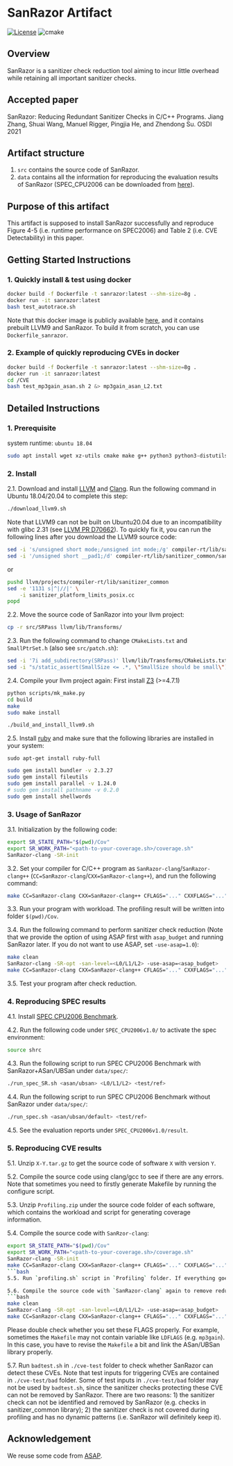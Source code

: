 # SanRazor Artifact
[![License](https://img.shields.io/github/license/SanRazor-repo/SanRazor?color=blue)](https://opensource.org/licenses/Apache-2.0)
![cmake](https://github.com/SanRazor-repo/SanRazor/workflows/CMake/badge.svg)
## Overview
SanRazor is a sanitizer check reduction tool aiming to incur little overhead while retaining all important sanitizer checks. 

## Accepted paper
SanRazor: Reducing Redundant Sanitizer Checks in C/C++ Programs. Jiang Zhang, Shuai Wang, Manuel Rigger, Pingjia He, and Zhendong Su. OSDI 2021

## Artifact structure
1. `src` contains the source code of SanRazor.
2. `data` contains all the information for reproducing the evaluation results of SanRazor (SPEC_CPU2006 can be downloaded from [here](https://www.spec.org/cpu2006/)).

## Purpose of this artifact
This artifact is supposed to install SanRazor successfully and reproduce Figure 4-5 (i.e. runtime performance on SPEC2006) and Table 2 (i.e. CVE Detectability) in this paper.

## Getting Started Instructions
### 1. Quickly install & test using docker
```bash
docker build -f Dockerfile -t sanrazor:latest --shm-size=8g . 
docker run -it sanrazor:latest
bash test_autotrace.sh
```

Note that this docker image is publicly available [here](https://hub.docker.com/r/sanrazor/sanrazor-snapshot), and it contains prebuilt LLVM9 and SanRazor. To build it from scratch, you can use `Dockerfile_sanrazor`.
### 2. Example of quickly reproducing CVEs in docker
```bash
docker build -f Dockerfile -t sanrazor:latest --shm-size=8g . 
docker run -it sanrazor:latest
cd /CVE
bash test_mp3gain_asan.sh 2 &> mp3gain_asan_L2.txt
```

## Detailed Instructions
### 1. Prerequisite
system runtime: ```ubuntu 18.04```
```bash
sudo apt install wget xz-utils cmake make g++ python3 python3-distutils pkg-config libxml2-dev ocaml-interp
```
### 2. Install
2.1. Download and install [LLVM](https://llvm.org/docs/GettingStarted.html) and [Clang](https://clang.llvm.org/get_started.html).
Run the following command in Ubuntu 18.04/20.04 to complete this step:
```bash
./download_llvm9.sh
```

Note that LLVM9 can not be built on Ubuntu20.04 due to an incompatibility with glibc 2.31 (see [LLVM PR D70662](https://reviews.llvm.org/D70662)). To quickly fix it, you can run the following lines after you download the LLVM9 source code:
```bash
sed -i 's/unsigned short mode;/unsigned int mode;/g' compiler-rt/lib/sanitizer_common/sanitizer_platform_limits_posix.h
sed -i '/unsigned short __pad1;/d' compiler-rt/lib/sanitizer_common/sanitizer_platform_limits_posix.h
``` 
or 
```bash
pushd llvm/projects/compiler-rt/lib/sanitizer_common
sed -e '1131 s|^|//|' \
    -i sanitizer_platform_limits_posix.cc
popd
```

2.2. Move the source code of SanRazor into your llvm project:
```bash
cp -r src/SRPass llvm/lib/Transforms/
```

2.3. Run the following command to change `CMakeLists.txt` and `SmallPtrSet.h` (also see `src/patch.sh`):
```bash
sed -i '7i add_subdirectory(SRPass)' llvm/lib/Transforms/CMakeLists.txt
sed -i "s/static_assert(SmallSize <= .*, \"SmallSize should be small\");/static_assert(SmallSize <= 1024, \"SmallSize should be small\");/g" llvm/include/llvm/ADT/SmallPtrSet.h
```

2.4. Compile your llvm project again:
First install [Z3](https://github.com/Z3Prover/z3/tree/z3-4.7.1) (>=4.7.1)
```bash
python scripts/mk_make.py
cd build
make
sudo make install
```
```bash
./build_and_install_llvm9.sh
```

2.5. Install [ruby](https://www.ruby-lang.org/en/documentation/installation/) and make sure that the following libraries are installed in your system:

`sudo apt-get install ruby-full`
```bash
sudo gem install bundler -v 2.3.27
sudo gem install fileutils
sudo gem install parallel -v 1.24.0
# sudo gem install pathname -v 0.2.0
sudo gem install shellwords
```

### 3. Usage of SanRazor
3.1. Initialization by the following code:
```bash
export SR_STATE_PATH="$(pwd)/Cov"
export SR_WORK_PATH="<path-to-your-coverage.sh>/coverage.sh"
SanRazor-clang -SR-init
```

3.2. Set your compiler for C/C++ program as `SanRazor-clang`/`SanRazor-clang++` (`CC=SanRazor-clang`/`CXX=SanRazor-clang++`), and run the following command:
```bash
make CC=SanRazor-clang CXX=SanRazor-clang++ CFLAGS="..." CXXFLAGS="..." LDFLAGS="..." -j $(nproc)
```

3.3. Run your program with workload. The profiling result will be written into folder `$(pwd)/Cov`.

3.4. Run the following command to perform sanitizer check reduction (Note that we provide the option of using ASAP first with `asap_budget` and running SanRazor later. If you do not want to use ASAP, set `-use-asap=1.0`):
```bash
make clean
SanRazor-clang -SR-opt -san-level=<L0/L1/L2> -use-asap=<asap_budget>
make CC=SanRazor-clang CXX=SanRazor-clang++ CFLAGS="..." CXXFLAGS="..." LDFLAGS="..." -j $(nproc)
```

3.5. Test your program after check reduction.

### 4. Reproducing SPEC results
4.1. Install [SPEC CPU2006 Benchmark](https://www.spec.org/cpu2006/).

4.2. Run the following code under `SPEC_CPU2006v1.0/` to activate the spec environment:
```bash
source shrc
```

4.3. Run the following script to run SPEC CPU2006 Benchmark with SanRazor+ASan/UBSan under `data/spec/`:
```bash
./run_spec_SR.sh <asan/ubsan> <L0/L1/L2> <test/ref>
```

4.4. Run the following script to run SPEC CPU2006 Benchmark without SanRazor under `data/spec/`:
```bash
./run_spec.sh <asan/ubsan/default> <test/ref>
```

4.5. See the evaluation reports under `SPEC_CPU2006v1.0/result`.

### 5. Reproducing CVE results
5.1. Unzip `X-Y.tar.gz` to get the source code of software `X` with version `Y`.

5.2. Compile the source code using clang/gcc to see if there are any errors. Note that sometimes you need to firstly generate Makefile by running the configure script.

5.3. Unzip `Profiling.zip` under the source code folder of each software, which contains the workload and script for generating coverage information.

5.4. Compile the source code with `SanRzor-clang`:
```bash
export SR_STATE_PATH="$(pwd)/Cov"
export SR_WORK_PATH="<path-to-your-coverage.sh>/coverage.sh"
SanRazor-clang -SR-init
make CC=SanRazor-clang CXX=SanRazor-clang++ CFLAGS="..." CXXFLAGS="..." LDFLAGS="..." -j $(nproc)
```bash
5.5. Run `profiling.sh` script in `Profiling` folder. If everything goes well, you will see some text files in `SR_STATE_PATH`, containing the dynamic patterns of checks. Make sure that you run `profiling.sh` properly and generate the dynmaic patterns of checks before entering into the next step (note that sometimes you need to modify `profiling.sh` the parent directory of the executable profiling program).

5.6. Compile the source code with `SanRazor-clang` again to remove redundant checks:
```bash
make clean
SanRazor-clang -SR-opt -san-level=<L0/L1/L2> -use-asap=<asap_budget>
make CC=SanRazor-clang CXX=SanRazor-clang++ CFLAGS="..." CXXFLAGS="..." LDFLAGS="..." -j $(nproc)
```
Please double check whether you set these FLAGS properly. For example, sometimes the `Makefile` may not contain variable like `LDFLAGS` (e.g. `mp3gain`). In this case, you have to revise the `Makefile` a bit and link the ASan/UBSan library properly.

5.7. Run `badtest.sh` in `./cve-test` folder to check whether SanRazor can detect these CVEs. Note that test inputs for triggering CVEs are contained in `./cve-test/bad` folder. Some of test inputs in `./cve-test/bad` folder may not be used by `badtest.sh`, since the sanitizer checks protecting these CVE can not be removed by SanRazor. There are two reasons: 1) the sanitizer check can not be identified and removed by SanRazor (e.g. checks in sanitizer_common library); 2) the sanitizer check is not covered during profiling and has no dynamic patterns (i.e. SanRazor will definitely keep it).

## Acknowledgement
We reuse some code from [ASAP](https://github.com/dslab-epfl/asap).
